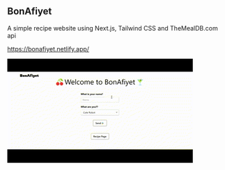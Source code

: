 ## BonAfiyet

A simple recipe website using Next.js, Tailwind CSS and TheMealDB.com api

https://bonafiyet.netlify.app/

![Project Preview](https://github.com/sumeyyesever/BonAfiyet/blob/master/src/BonAFiyet.gif)

